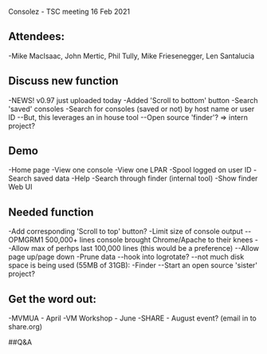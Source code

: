 
Consolez - TSC meeting  16 Feb 2021

## Attendees:
  -Mike MacIsaac, John Mertic, Phil Tully, Mike Friesenegger, Len Santalucia

## Discuss new function
  -NEWS!  v0.97 just uploaded today
  -Added 'Scroll to bottom' button
  -Search 'saved' consoles
  -Search for consoles (saved or not) by host name or user ID
     --But, this leverages an in house tool 
     --Open source 'finder'?  => intern project?

## Demo
  -Home page
  -View one console
  -View one LPAR
  -Spool logged on user ID
  -Search saved data
  -Help
  -Search through finder (internal tool)
     -Show finder Web UI

## Needed function
  -Add corresponding 'Scroll to top' button?
  -Limit size of console output 
     --OPMGRM1 500,000+ lines console brought Chrome/Apache to their knees
     --Allow max of perhps last 100,000 lines (this would be a preference)
     --Allow page up/page down
  -Prune data 
     --hook into logrotate?
     --not much disk space is being used (55MB of 31GB):
  -Finder
     --Start an open source 'sister' project?

## Get the word out:
  -MVMUA - April 
  -VM Workshop - June
  -SHARE - August event? (email in to share.org)

##Q&A
